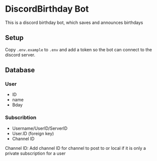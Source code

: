 # DiscordBirthday Bot
This is a discord birthday bot, which saves and announces birthdays

## Setup
Copy `.env.example` to `.env` and add a token so the bot can connect to the discord server.


## Database

### User

- ID
- name
- Bday

### Subscribtion

- Username/UserID/ServerID
- User.ID (foreign key)
- Channel ID

Channel ID: Add channel ID for channel to post to or local if it is only a private subscription for a user